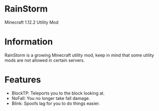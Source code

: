 # RainStorm
Minecraft 1.12.2 Utility Mod

# Information
RainStorm is a growing Minecraft utility mod, keep in mind that some utility mods are not allowed in certain servers.

# Features
- BlockTP: Teleports you to the block looking at.
- NoFall: You no longer take fall damage.
- Blink: Spoofs lag for you to do things easier.
